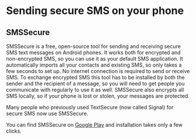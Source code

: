 [Title]: # (Sending secure SMS on your phone)
[Difficulty]: # (Beginner)
[Order]: # (1)

# Sending secure SMS on your phone

## SMSSecure

SMSSecure is a free, open-source tool for sending and receiving secure SMS text messages on Android phones. It works both for encrypted and non-encrypted SMS, so you can use it as your default SMS application. It automatically imports all your contacts and existing SMS, so only takes a few seconds to set up. No internet connection is required to send or receive SMS. To exchange encrypted SMS this tool has to be installed by both the sender and the recipient of a message, so you will need to get people you communicate with regularly to use it as well. SMSSecure also encrypts all SMS locally, so if your phone is lost or stolen, your messages are protected.

Many people who previously used TextSecure (now called Signal) for secure SMS now use SMSSecure.

You can find SMSSecure on [Google Play](https://play.google.com/store/apps/details?id=org.smssecure.smssecure) and installation takes only a few clicks.
